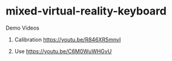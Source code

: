 # mixed-virtual-reality-keyboard
Demo Videos
1. Calibration
https://youtu.be/R846XR5mnvI

2. Use
https://youtu.be/C6M0WuWHGvU
